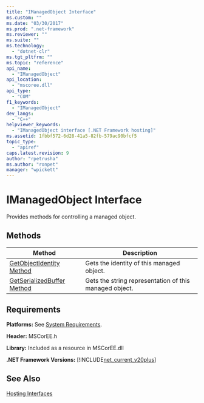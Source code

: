 ```yaml
---
title: "IManagedObject Interface"
ms.custom: ""
ms.date: "03/30/2017"
ms.prod: ".net-framework"
ms.reviewer: ""
ms.suite: ""
ms.technology: 
  - "dotnet-clr"
ms.tgt_pltfrm: ""
ms.topic: "reference"
api_name: 
  - "IManagedObject"
api_location: 
  - "mscoree.dll"
api_type: 
  - "COM"
f1_keywords: 
  - "IManagedObject"
dev_langs: 
  - "C++"
helpviewer_keywords: 
  - "IManagedObject interface [.NET Framework hosting]"
ms.assetid: 1fbbf572-6d28-41a5-82fb-579ac90bfcf5
topic_type: 
  - "apiref"
caps.latest.revision: 9
author: "rpetrusha"
ms.author: "ronpet"
manager: "wpickett"
---
```

# IManagedObject Interface
Provides methods for controlling a managed object.  
  
## Methods  
  
|Method|Description|  
|------------|-----------------|  
|[GetObjectIdentity Method](../../../../docs/framework/unmanaged-api/hosting/imanagedobject-getobjectidentity-method.md)|Gets the identity of this managed object.|  
|[GetSerializedBuffer Method](../../../../docs/framework/unmanaged-api/hosting/imanagedobject-getserializedbuffer-method.md)|Gets the string representation of this managed object.|  
  
## Requirements  
 **Platforms:** See [System Requirements](../../../../docs/framework/get-started/system-requirements.md).  
  
 **Header:** MSCorEE.h  
  
 **Library:** Included as a resource in MSCorEE.dll  
  
 **.NET Framework Versions:** [!INCLUDE[net_current_v20plus](../../../../includes/net-current-v20plus-md.md)]  
  
## See Also  
 [Hosting Interfaces](../../../../docs/framework/unmanaged-api/hosting/hosting-interfaces.md)
